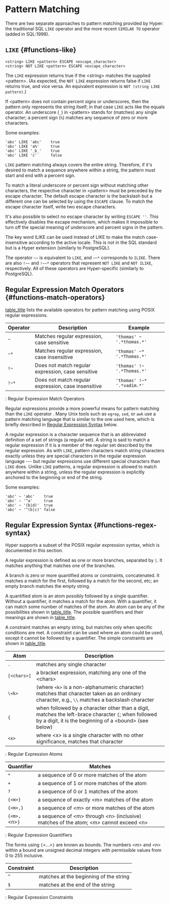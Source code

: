 # Pattern Matching

There are two separate approaches to pattern matching provided by Hyper:
the traditional SQL `LIKE` operator and the more recent `SIMILAR TO`
operator (added in SQL:1999).

## `LIKE` {#functions-like}

```sql_template
<string> LIKE <pattern> ESCAPE <escape_character>
<string> NOT LIKE <pattern> ESCAPE <escape_character>
```

The `LIKE` expression returns true if the \<string\> matches the
supplied \<pattern\>. (As expected, the `NOT LIKE` expression returns
false if `LIKE` returns true, and vice versa. An equivalent expression
is `NOT (string LIKE pattern)`.)

If \<pattern\> does not contain percent signs or underscores, then the
pattern only represents the string itself; in that case `LIKE` acts like
the equals operator. An underscore (`_`) in \<pattern\> stands for
(matches) any single character; a percent sign (`%`) matches any
sequence of zero or more characters.

Some examples:

    'abc' LIKE 'abc'    true
    'abc' LIKE 'a%'     true
    'abc' LIKE '_b_'    true
    'abc' LIKE 'c'      false

`LIKE` pattern matching always covers the entire string. Therefore, if
it\'s desired to match a sequence anywhere within a string, the pattern
must start and end with a percent sign.

To match a literal underscore or percent sign without matching other
characters, the respective character in \<pattern\> must be preceded by
the escape character. The default escape character is the backslash but
a different one can be selected by using the `ESCAPE` clause. To match
the escape character itself, write two escape characters.

It\'s also possible to select no escape character by writing
`ESCAPE ''`. This effectively disables the escape mechanism, which makes
it impossible to turn off the special meaning of underscore and percent
signs in the pattern.

The key word ILIKE can be used instead of LIKE to make the match
case-insensitive according to the active locale. This is not in the SQL
standard but is a Hyper extension (similarly to PostgreSQL).

The operator `~~` is equivalent to `LIKE`, and `~~*` corresponds to
`ILIKE`. There are also `!~~` and `!~~*` operators that represent
`NOT LIKE` and `NOT ILIKE`, respectively. All of these operators are
Hyper-specific (similarly to PostgreSQL).

## Regular Expression Match Operators {#functions-match-operators}

[table_title](#functions-posix-table) lists the available operators for
pattern matching using POSIX regular expressions.

  Operator  |Description                                          |Example
  ----------|-----------------------------------------------------|----------------------------
  `~`       |Matches regular expression, case sensitive           |`'thomas' ~ '.*thomas.*'`
  `~*`      |Matches regular expression, case insensitive         |`'thomas' ~* '.*Thomas.*'`
  `!~`      |Does not match regular expression, case sensitive    |`'thomas' !~ '.*Thomas.*'`
  `!~*`     |Does not match regular expression, case insensitive  |`'thomas' !~* '.*vadim.*'`

  : Regular Expression Match Operators

Regular expressions provide a more powerful means for pattern matching
than the `LIKE` operator . Many Unix tools such as `egrep`, `sed`, or
`awk` use a pattern matching language that is similar to the one used
here, which is briefly described in [Regular Expression
Syntax](#functions-regex-syntax) below.

A regular expression is a character sequence that is an abbreviated
definition of a set of strings (a regular set). A string is said to
match a regular expression if it is a member of the regular set
described by the regular expression. As with `LIKE`, pattern characters
match string characters exactly unless they are special characters in
the regular expression language --- but regular expressions use
different special characters than `LIKE` does. Unlike `LIKE` patterns, a
regular expression is allowed to match anywhere within a string, unless
the regular expression is explicitly anchored to the beginning or end of
the string.

Some examples:

    'abc' ~ 'abc'    true
    'abc' ~ '^a'     true
    'abc' ~ '(b|d)'  true
    'abc' ~ '^(b|c)' false

## Regular Expression Syntax {#functions-regex-syntax}

Hyper supports a subset of the POSIX regular expression syntax, which is
documented in this section.

A regular expression is defined as one or more branches, separated by
`|`. It matches anything that matches one of the branches.

A branch is zero or more quantified atoms or constraints, concatenated.
It matches a match for the first, followed by a match for the second,
etc; an empty branch matches the empty string.

A quantified atom is an atom possibly followed by a single quantifier.
Without a quantifier, it matches a match for the atom. With a
quantifier, it can match some number of matches of the atom. An atom can
be any of the possibilities shown in [table_title](#posix-atoms-table).
The possible quantifiers and their meanings are shown in
[table_title](#posix-quantifiers-table).

A constraint matches an empty string, but matches only when specific
conditions are met. A constraint can be used where an atom could be
used, except it cannot be followed by a quantifier. The simple
constraints are shown in [table_title](#posix-constraints-table).

  Atom        |Description
  ------------|-----------------------------------------------------------------------------------------------------------------------------------------------------------------
  `.`         |matches any single character
  `[<chars>]` |a bracket expression, matching any one of the \<chars\>
  `\<k>`       |(where `<k>` is a non-alphanumeric character) matches that character taken as an ordinary character, e.g., `\\` matches a backslash character
  `{`         |when followed by a character other than a digit, matches the left-brace character `{`; when followed by a digit, it is the beginning of a \<bound\> (see below)
  `<x>`       |where \<x\> is a single character with no other significance, matches that character

  : Regular Expression Atoms

  Quantifier     |Matches
  ---------------|----------------------------------------------------------------------------------------------
  `*`            |a sequence of 0 or more matches of the atom
  `+`            |a sequence of 1 or more matches of the atom
  `?`            |a sequence of 0 or 1 matches of the atom
  `{<m>}`        |a sequence of exactly \<m\> matches of the atom
  `{<m>,}`       |a sequence of \<m\> or more matches of the atom
  `{<m>,`<n\>`}` |a sequence of \<m\> through \<n\> (inclusive) matches of the atom; \<m\> cannot exceed \<n\>

  : Regular Expression Quantifiers

The forms using `{`\<\...\>`}` are known as bounds. The numbers \<m\>
and \<n\> within a bound are unsigned decimal integers with permissible
values from 0 to 255 inclusive.

  Constraint  |Description
  ------------|----------------------------------------
  `^`         |matches at the beginning of the string
  `$`         |matches at the end of the string

  : Regular Expression Constraints
